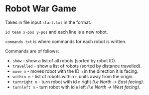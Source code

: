 # Robot War Game

Takes in file input `start.txt` in the format:

`id team x-pos y-pos` and each line is a new robot.

`commands.txt` is where commands for each robot is written.

Commands are of follows:
- `show` - show a list of all robots (sorted by robot ID).
- `travelled` - show a list of robots (sorted by distance travelled).
- `move n` - moves robot with the ID `n` in the direction it is facing.
- `within n` - list of robots within `n` units away from the origin.
- `turnright n` - turn robot with id `n` right *(i.e North -> East facing)*.
- `turnleft n` - turn robot with id `n` left *(i.e North -> West facing)*.
